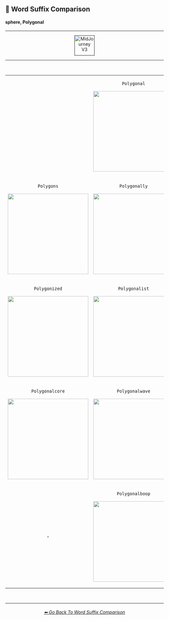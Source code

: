 <h2>📓 Word Suffix Comparison</h2>
<h4>sphere, Polygonal</h4>

<hr><!--------------->

<div align="center">

[<img src="https://github.com/willwulfken/MidJourney-Styles-and-Keywords-Reference/blob/main/Images/Repo_Parts/WEBP/Buttons/Version_Buttons/button_version_V3_active.webp?raw=true" alt="MidJourney V3" height="64" />]()

</div>

<hr>
<br>

<div align="center">

<table>
	<tr align=center valign=middle>
		<th>
			<br>
		</th>
        <td>
			<p><code>Polygonal</code></p><p><img src="https://github.com/willwulfken/MidJourney-Styles-and-Keywords-Reference/blob/main/Images/MJ_V3/Comparison_Page_Images/Word_Suffix_Comparison/sphere_Polygonal.png?raw=true" width="256" /></p>
        </td>
		<th>
			<br>
		</th>
	</tr>
	<tr align=center valign=middle>
        <td>
			<p><code>Polygons</code></p><p><img src="https://github.com/willwulfken/MidJourney-Styles-and-Keywords-Reference/blob/main/Images/MJ_V3/Comparison_Page_Images/Word_Suffix_Comparison/sphere_Polygons.png?raw=true" width="256" /></p>
        </td>
        <td>
			<p><code>Polygonally</code></p><p><img src="https://github.com/willwulfken/MidJourney-Styles-and-Keywords-Reference/blob/main/Images/MJ_V3/Comparison_Page_Images/Word_Suffix_Comparison/sphere_Polygonally.png?raw=true" width="256" /></p>
        </td>
        <td>
			<p><code>Polygonality</code></p><p><img src="https://github.com/willwulfken/MidJourney-Styles-and-Keywords-Reference/blob/main/Images/MJ_V3/Comparison_Page_Images/Word_Suffix_Comparison/sphere_Polygonality.png?raw=true" width="256" /></p>
        </td>
	</tr>
	<tr align=center valign=middle>
        <td>
			<p><code>Polygonized</code></p><p><img src="https://github.com/willwulfken/MidJourney-Styles-and-Keywords-Reference/blob/main/Images/MJ_V3/Comparison_Page_Images/Word_Suffix_Comparison/sphere_Polygonized.png?raw=true" width="256" /></p>
        </td>
        <td>
			<p><code>Polygonalist</code></p><p><img src="https://github.com/willwulfken/MidJourney-Styles-and-Keywords-Reference/blob/main/Images/MJ_V3/Comparison_Page_Images/Word_Suffix_Comparison/sphere_Polygonalist.png?raw=true" width="256" /></p>
        </td>
        <td>
			<p><code>Polygonalistic</code></p><p><img src="https://github.com/willwulfken/MidJourney-Styles-and-Keywords-Reference/blob/main/Images/MJ_V3/Comparison_Page_Images/Word_Suffix_Comparison/sphere_Polygonalistic.png?raw=true" width="256" /></p>
        </td>
	</tr>
	<tr align=center valign=middle>
        <td>
			<p><code>Polygonalcore</code></p><p><img src="https://github.com/willwulfken/MidJourney-Styles-and-Keywords-Reference/blob/main/Images/MJ_V3/Comparison_Page_Images/Word_Suffix_Comparison/sphere_Polygonalcore.png?raw=true" width="256" /></p>
        </td>
        <td>
			<p><code>Polygonalwave</code></p><p><img src="https://github.com/willwulfken/MidJourney-Styles-and-Keywords-Reference/blob/main/Images/MJ_V3/Comparison_Page_Images/Word_Suffix_Comparison/sphere_Polygonalwave.png?raw=true" width="256" /></p>
        </td>
        <td>
			<p><code>Polygonalpunk</code></p><p><img src="https://github.com/willwulfken/MidJourney-Styles-and-Keywords-Reference/blob/main/Images/MJ_V3/Comparison_Page_Images/Word_Suffix_Comparison/sphere_Polygonalpunk.png?raw=true" width="256" /></p>
        </td>
	</tr>
	<tr align=center valign=middle>
		<td>-</td>
        <td>
			<p><code>Polygonalboop</code></p><p><img src="https://github.com/willwulfken/MidJourney-Styles-and-Keywords-Reference/blob/main/Images/MJ_V3/Comparison_Page_Images/Word_Suffix_Comparison/sphere_Polygonalboop.png?raw=true" width="256" /></p>
        </td>
		<td>-</td>
	</tr>
</table>

</div>

<br>


<hr><!--------------->
<div align="center">
<h6><a href="https://github.com/willwulfken/MidJourney-Styles-and-Keywords-Reference/blob/main/Pages/MJ_V3/Comparison_Pages/Prompt_Writing/Word_Suffix_Comparison.md">⬅ Go Back To Word Suffix Comparison</a></h6>
</div>